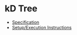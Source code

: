 # kD Tree

- [Specification](https://coursera.cs.princeton.edu/algs4/assignments/kdtree/specification.php)
- [Setup/Execution Instructions](../../../../README.md)
